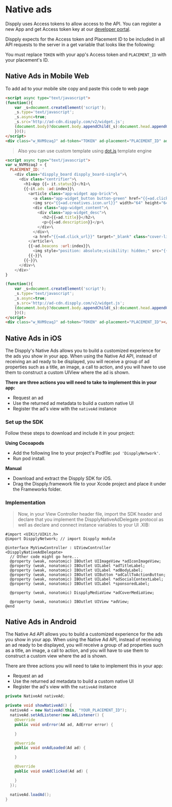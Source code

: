 # Native ads

Dispply uses Access tokens to allow access to the API. You can register a new App and get Access token key at our [developer portal](http://dispply.com/publishers/sign_in).

Dispply expects for the Access token and Placement ID to be included in all API requests to the server in a get variable that looks like the following:

<aside class="notice">
You must replace <code>TOKEN</code> with your app's Access token and <code>PLACEMENT_ID</code> with your placement's ID.
</aside>

## Native Ads in Mobile Web

To add ad to your mobile site copy and paste this code to web page

```html
<script async type="text/javascript">
(function(){
	var _s=document.createElement('script');
	_s.type='text/javascript';
	_s.async=true;
	_s.src='http://ad-cdn.dispply.com/v2/widget.js';
	(document.body)?document.body.appendChild(_s):document.head.appendChild(_s);
	})();
</script>
<div class="w_NVM9zaqJ" ad-token="TOKEN" ad-placement="PLACEMENT_ID" ad-theme="base"></div>
```

> Also you can use custom template using [dot.js](http://olado.github.io/doT/index.html) template engine

```html
<script async type="text/javascript">
var w_NVM9zaqJ = {
  PLACEMENT_ID: '
    <div class="dispply_board dispply_board-single">\
      <div class="centrifier">\
        <h1>App {{= it.status}}</h1>\
        {{~it.ads :ad:index}}\
          <article class="app-widget app-brick">\
            <a class="app-widget_button button-green" href="{{=ad.click_url}}" target="_blank">FREE</a>\
            <img src="{{=ad.creatives.icon.url}}" width="64" height="64" class="app-widget_ico">\
            <div class="app-widget_content">\
              <div class="app-widget_desc">\
                <h2>{{=ad.title}}</h2>\
                <p>{{=ad.description}}</p>\
              </div>\
            </div>\
            <a href="{{=ad.click_url}}" target="_blank" class="cover-link"></a>\
          </article>\
          {{~ad.beacons :url:index}}\
            <img style="position: absolute;visibility: hidden;" src="{{= url}}">\
          {{~}}\
        {{~}}\
      </div>\
    </div>'
}

(function(){
	var _s=document.createElement('script');
	_s.type='text/javascript';
	_s.async=true;
	_s.src='http://ad-cdn.dispply.com/v2/widget.js';
	(document.body)?document.body.appendChild(_s):document.head.appendChild(_s);
	})();
</script>
<div class="w_NVM9zaqJ" ad-token="TOKEN" ad-placement="PLACEMENT_ID"></div>
```

## Native Ads in iOS

The Dispply's Native Ads allows you to build a customized experience for the ads you show in your app. When using the Native Ad API, instead of receiving an ad ready to be displayed, you will receive a group of ad properties such as a title, an image, a call to action, and you will have to use them to construct a custom UIView where the ad is shown.

**There are three actions you will need to take to implement this in your app:**

* Request an ad
* Use the returned ad metadata to build a custom native UI
* Register the ad's view with the `nativeAd` instance

### Set up the SDK

Follow these steps to download and include it in your project:

**Using Cocoapods**

* Add the following line to your project's Podfile: `pod 'DispplyNetwork'`.
* Run pod install.

**Manual**

* Download and extract the Dispply SDK for iOS.
* Drag the Dispply.framework file to your Xcode project and place it under the Frameworks folder.

### Implementation

> Now, in your View Controller header file, import the SDK header and declare that you implement the DispplyNativeAdDelegate protocol as well as declare and connect instance variables to your UI .XIB:

```objective_c
#import <UIKit/UIKit.h>
@import DispplyNetwork; // import Dispply module

@interface MyViewController : UIViewController <DispplyNativeAdDelegate>
  // Other code might go here...
  @property (weak, nonatomic) IBOutlet UIImageView *adIconImageView;
  @property (weak, nonatomic) IBOutlet UILabel *adTitleLabel;
  @property (weak, nonatomic) IBOutlet UILabel *adBodyLabel;
  @property (weak, nonatomic) IBOutlet UIButton *adCallToActionButton;
  @property (weak, nonatomic) IBOutlet UILabel *adSocialContextLabel;
  @property (weak, nonatomic) IBOutlet UILabel *sponsoredLabel;

  @property (weak, nonatomic) DispplyMediaView *adCoverMediaView;

  @property (weak, nonatomic) IBOutlet UIView *adView;
@end
```

## Native Ads in Android

The Native Ad API allows you to build a customized experience for the ads you show in your app. When using the Native Ad API, instead of receiving an ad ready to be displayed, you will receive a group of ad properties such as a title, an image, a call to action, and you will have to use them to construct a custom view where the ad is shown.

<aside class="notice">
There are three actions you will need to take to implement this in your app:
</aside>

* Request an ad
* Use the returned ad metadata to build a custom native UI
* Register the ad's view with the `nativeAd` instance

```java
private NativeAd nativeAd;

private void showNativeAd() {
  nativeAd = new NativeAd(this, "YOUR_PLACEMENT_ID");
  nativeAd.setAdListener(new AdListener() {
    @Override
    public void onError(Ad ad, AdError error) {

    }

    @Override
    public void onAdLoaded(Ad ad) {

    }

    @Override
    public void onAdClicked(Ad ad) {

    }
  });

  nativeAd.loadAd();
}
```
